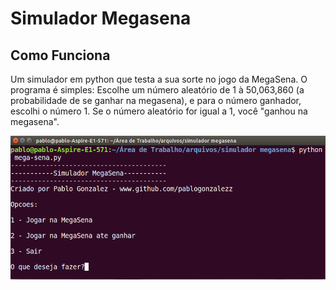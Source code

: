 # Simulador Megasena
## Como Funciona
Um simulador em python que testa a sua sorte no jogo da MegaSena.
O programa é simples: Escolhe um número aleatório de 1 à 50,063,860 (a probabilidade de se ganhar na megasena), e para o número ganhador, escolhi o número 1.
Se o número aleatório for igual a 1, você "ganhou na megasena".

![Rodando o Simulador da MegaSena](https://github.com/pablogonzalezz/simulador-megasena/blob/master/preview.png)

